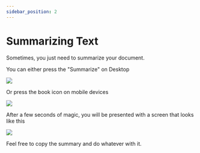 ```yaml
---
sidebar_position: 2
---
```

# Summarizing Text

Sometimes, you just need to summarize your document.

You can either press the "Summarize" on Desktop

![](https://file.coffee/u/iJ-2wyRl9SeYVfpavKHmb.png)

Or press the book icon on mobile devices

![](https://file.coffee/u/LzxsRbas1ipq6yL0nJghx.png)

After a few seconds of magic, you will be presented with a screen that looks like this

![](https://file.coffee/u/6sMx7Suj84l6j89Ztxgi-.png)

Feel free to copy the summary and do whatever with it.